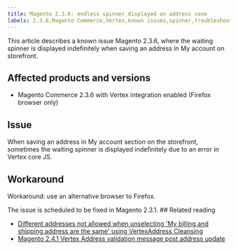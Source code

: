 ```yaml
---
title: Magento 2.3.6: endless spinner displayed on address save
labels: 2.3.6,Magento Commerce,Vertex,known issues,spinner,troubleshooting
---
```


This article describes a known issue Magento 2.3.6, where the waiting spinner is displayed indefinitely when saving an address in My account on storefront.

## Affected products and versions

* Magento Commerce 2.3.6 with Vertex integration enabled (Firefox browser only)

## Issue

When saving an address in My account section on the storefront, sometimes the waiting spinner is displayed indefinitely due to an error in Vertex core JS.

## Workaround

Workaround: use an alternative browser to Firefox.

The issue is scheduled to be fixed in Magento 2.3.1. ## Related reading

* [Different addresses not allowed when unselecting 'My billing and shipping address are the same' using VertexAddress Cleansing](https://support.magento.com/hc/en-us/articles/360046998952)
* [Magento 2.4.1 Vertex Address validation message post address update](https://support.magento.com/hc/en-us/articles/360050139631)
